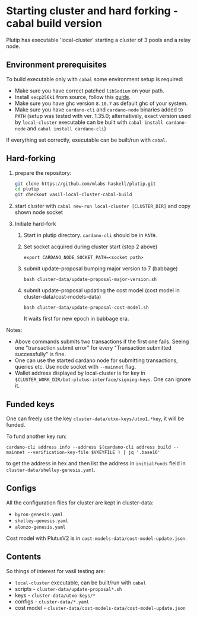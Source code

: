 # Starting cluster and hard forking - cabal build version

Plutip has executable 'local-cluster' starting a cluster of 3 pools and a relay node.

## Environment prerequisites

To build executable only with `cabal` some environment setup is required:

* Make sure you have correct patched `libSodium` on your path.
* Install `secp256k1` from source, follow this [guide](https://forum.cardano.org/t/cardano-crypto-class-secp256k1-support-issue-on-arm64-with-cardano-node-1-35-0-solution/103765).
* Make sure you have ghc version `8.10.7` as default ghc of your system.
* Make sure you have `cardano-cli` and `cardano-node` binaries added to `PATH` (setup was tested with ver. 1.35.0; alternatively, exact version used by `local-cluster` executable can be built with `cabal install cardano-node` and `cabal install cardano-cli`)

If everything set correctly, executable can be built/run with `cabal`.

## Hard-forking

1. prepare the repository:

    ```bash
    git clone https://github.com/mlabs-haskell/plutip.git
    cd plutip
    git checkout vasil-local-cluster-cabal-build
    ```

2. start cluster with `cabal new-run local-cluster [CLUSTER_DIR]` and copy shown node socket
3. Initiate hard-fork
   1. Start in plutip directory. `cardano-cli` should be in `PATH`.
   2. Set socket acquired during cluster start (step 2 above)

       ```export CARDANO_NODE_SOCKET_PATH=<socket path>```
   3. submit update-proposal bumping major version to 7 (babbage)

       ```bash cluster-data/update-proposal-major-version.sh```

   4. submit update-proposal updating the cost model (cost model in cluster-data/cost-models-data)

      ```bash cluster-data/update-proposal-cost-model.sh```

      It waits first for new epoch in babbage era.

Notes:

* Above commands submits two transactions if the first one fails. Seeing one "transaction submit error" for every "Transaction submitted successfully" is fine.
* One can use the started cardano node for submitting transactions, queries etc. Use node socket with `--mainnet` flag.
* Wallet address displayed by local-cluster is for key in `$CLUSTER_WORK_DIR/bot-plutus-interface/signing-keys`. One can ignore it.

## Funded keys

One can freely use the key `cluster-data/utxo-keys/utxo1.*key`, it will be funded.

To fund another key run:

```
cardano-cli address info --address $(cardano-cli address build --mainnet --verification-key-file $VKEYFILE ) | jq '.base16'
```
to get the address in hex and then list the address in `initialFunds` field in `cluster-data/shelley-genesis.yaml`.

## Configs

All the configuration files for cluster are kept in cluster-data:

* `byron-genesis.yaml`
* `shelley-genesis.yaml`
* `alonzo-genesis.yaml`

Cost model with PlutusV2 is in `cost-models-data/cost-model-update.json`.

## Contents

So things of interest for vasil testing are:

* `local-cluster` executable, can be built/run with `cabal`
* scripts - `cluster-data/update-proposal*.sh`
* keys - `cluster-data/utxo-keys/*`
* configs - `cluster-data/*.yaml`
* cost model - `cluster-data/cost-models-data/cost-model-update.json`
